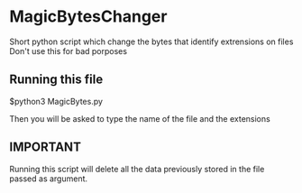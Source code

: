 # MagicBytesChanger
Short python script which change the bytes that identify extrensions on files
Don't use this for bad porposes


## Running this file
$python3 MagicBytes.py

Then you will be asked to type the name of the file and the extensions

## IMPORTANT

Running this script will delete all the data previously stored in the file
passed as argument.
